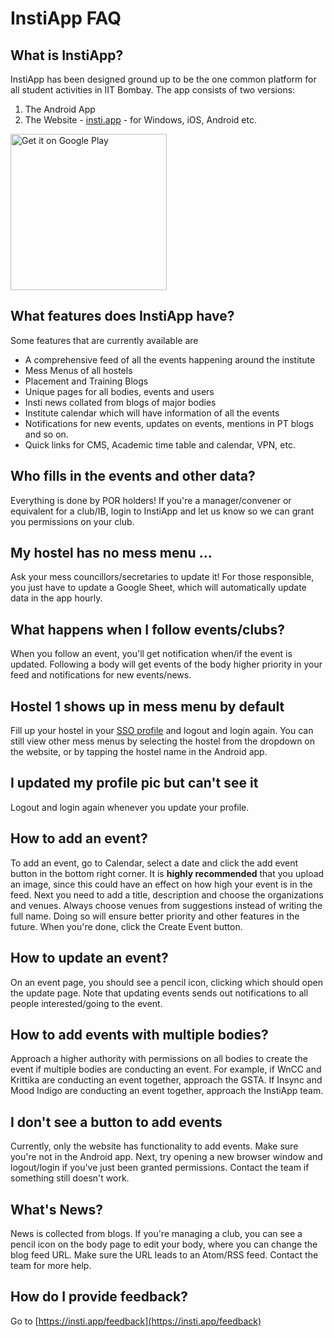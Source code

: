 # InstiApp FAQ
## What is InstiApp?
InstiApp has been designed ground up to be the one common platform for all student activities in IIT Bombay. The app consists of two versions:
1) The Android App
2) The Website - [insti.app](https://insti.app) - for Windows, iOS, Android etc.

<a href='https://play.google.com/store/apps/details?id=app.insti&pcampaignid=MKT-Other-global-all-co-prtnr-py-PartBadge-Mar2515-1'><img target="_blank" alt='Get it on Google Play' src='https://play.google.com/intl/en_gb/badges/images/generic/en_badge_web_generic.png' width=250 /></a>

## What features does InstiApp have?
Some features that are currently available are
* A comprehensive feed of all the events happening around the institute
* Mess Menus of all hostels
* Placement and Training Blogs
* Unique pages for all bodies, events and users
* Insti news collated from blogs of major bodies
* Institute calendar which will have information of all the events
* Notifications for new events, updates on events, mentions in PT blogs and so on.
* Quick links for CMS, Academic time table and calendar, VPN, etc.

## Who fills in the events and other data?
Everything is done by POR holders! If you're a manager/convener or equivalent for a club/IB, login to InstiApp and let us know so we can grant you permissions on your club.

## My hostel has no mess menu ...
Ask your mess councillors/secretaries to update it! For those responsible, you just have to update a Google Sheet, which will automatically update data in the app hourly.

## What happens when I follow events/clubs?
When you follow an event, you'll get notification when/if the event is updated. Following a body will get events of the body higher priority in your feed and notifications for new events/news.

## Hostel 1 shows up in mess menu by default
Fill up your hostel in your [SSO profile](https://gymkhana.iitb.ac.in/sso/user/) and logout and login again. You can still view other mess menus by selecting the hostel from the dropdown on the website, or by tapping the hostel name in the Android app.

## I updated my profile pic but can't see it
Logout and login again whenever you update your profile.

## How to add an event?
To add an event, go to Calendar, select a date and click the add event button in the bottom right corner. It is **highly recommended** that you upload an image, since this could have an effect on how high your event is in the feed. Next you need to add a title, description and choose the organizations and venues. Always choose venues from suggestions instead of writing the full name. Doing so will ensure better priority and other features in the future. When you're done, click the Create Event button.

## How to update an event?
On an event page, you should see a pencil icon, clicking which should open the update page. Note that updating events sends out notifications to all people interested/going to the event.

## How to add events with multiple bodies?
Approach a higher authority with permissions on all bodies to create the event if multiple bodies are conducting an event. For example, if WnCC and Krittika are conducting an event together, approach the GSTA. If Insync and Mood Indigo are conducting an event together, approach the InstiApp team.

## I don't see a button to add events
Currently, only the website has functionality to add events. Make sure you're not in the Android app. Next, try opening a new browser window and logout/login if you've just been granted permissions. Contact the team if something still doesn't work.

## What's News?
News is collected from blogs. If you're managing a club, you can see a pencil icon on the body page to edit your body, where you can change the blog feed URL. Make sure the URL leads to an Atom/RSS feed. Contact the team for more help.

## How do I provide feedback?
Go to [https://insti.app/feedback](https://insti.app/feedback)

